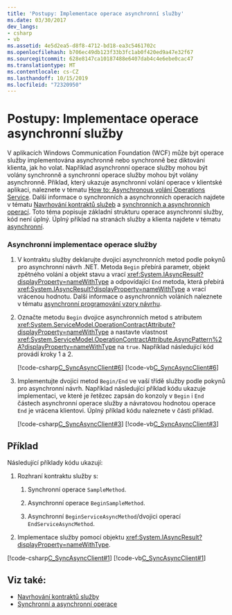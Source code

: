 ```yaml
---
title: 'Postupy: Implementace operace asynchronní služby'
ms.date: 03/30/2017
dev_langs:
- csharp
- vb
ms.assetid: 4e5d2ea5-d8f8-4712-bd18-ea3c5461702c
ms.openlocfilehash: b706ec49db123f33b3fc1ab0f420ed9a47e32f67
ms.sourcegitcommit: 628e8147ca10187488e6407dab4c4e6ebe0cac47
ms.translationtype: MT
ms.contentlocale: cs-CZ
ms.lasthandoff: 10/15/2019
ms.locfileid: "72320950"
---
```

# <a name="how-to-implement-an-asynchronous-service-operation"></a>Postupy: Implementace operace asynchronní služby
V aplikacích Windows Communication Foundation (WCF) může být operace služby implementována asynchronně nebo synchronně bez diktování klienta, jak ho volat. Například asynchronní operace služby mohou být volány synchronně a synchronní operace služby mohou být volány asynchronně. Příklad, který ukazuje asynchronní volání operace v klientské aplikaci, naleznete v tématu [How to: Asynchronous volání Operations Service](./feature-details/how-to-call-wcf-service-operations-asynchronously.md). Další informace o synchronních a asynchronních operacích najdete v tématu [Navrhování kontraktů služeb](designing-service-contracts.md) a [synchronních a asynchronních operací](synchronous-and-asynchronous-operations.md). Toto téma popisuje základní strukturu operace asynchronní služby, kód není úplný. Úplný příklad na stranách služby a klienta najdete v tématu [asynchronní](https://docs.microsoft.com/previous-versions/dotnet/netframework-4.0/ms751505(v=vs.100)).  
  
### <a name="implement-a-service-operation-asynchronously"></a>Asynchronní implementace operace služby  
  
1. V kontraktu služby deklarujte dvojici asynchronních metod podle pokynů pro asynchronní návrh .NET. Metoda `Begin` přebírá parametr, objekt zpětného volání a objekt stavu a vrací <xref:System.IAsyncResult?displayProperty=nameWithType> a odpovídající `End` metoda, která přebírá <xref:System.IAsyncResult?displayProperty=nameWithType> a vrací vrácenou hodnotu. Další informace o asynchronních voláních naleznete v tématu [asynchronní programování vzory návrhu](https://go.microsoft.com/fwlink/?LinkId=248221).  
  
2. Označte metodu `Begin` dvojice asynchronních metod s atributem <xref:System.ServiceModel.OperationContractAttribute?displayProperty=nameWithType> a nastavte vlastnost <xref:System.ServiceModel.OperationContractAttribute.AsyncPattern%2A?displayProperty=nameWithType> na `true`. Například následující kód provádí kroky 1 a 2.  
  
     [!code-csharp[C_SyncAsyncClient#6](../../../samples/snippets/csharp/VS_Snippets_CFX/c_syncasyncclient/cs/services.cs#6)]
     [!code-vb[C_SyncAsyncClient#6](../../../samples/snippets/visualbasic/VS_Snippets_CFX/c_syncasyncclient/vb/services.vb#6)]  
  
3. Implementujte dvojici metod `Begin/End` ve vaší třídě služby podle pokynů pro asynchronní návrh. Například následující příklad kódu ukazuje implementaci, ve které je řetězec zapsán do konzoly v `Begin` i `End` částech asynchronní operace služby a návratovou hodnotou operace `End` je vrácena klientovi. Úplný příklad kódu naleznete v části příklad.  
  
     [!code-csharp[C_SyncAsyncClient#3](../../../samples/snippets/csharp/VS_Snippets_CFX/c_syncasyncclient/cs/services.cs#3)]
     [!code-vb[C_SyncAsyncClient#3](../../../samples/snippets/visualbasic/VS_Snippets_CFX/c_syncasyncclient/vb/services.vb#3)]  
  
## <a name="example"></a>Příklad  
 Následující příklady kódu ukazují:  
  
1. Rozhraní kontraktu služby s:  
  
    1. Synchronní operace `SampleMethod`.  
  
    2. Asynchronní operace `BeginSampleMethod`.  
  
    3. Asynchronní `BeginServiceAsyncMethod`/dvojici operací `EndServiceAsyncMethod`.  
  
2. Implementace služby pomocí objektu <xref:System.IAsyncResult?displayProperty=nameWithType>.  
  
 [!code-csharp[C_SyncAsyncClient#1](../../../samples/snippets/csharp/VS_Snippets_CFX/c_syncasyncclient/cs/services.cs#1)]
 [!code-vb[C_SyncAsyncClient#1](../../../samples/snippets/visualbasic/VS_Snippets_CFX/c_syncasyncclient/vb/services.vb#1)]  
  
## <a name="see-also"></a>Viz také:

- [Navrhování kontraktů služby](designing-service-contracts.md)
- [Synchronní a asynchronní operace](synchronous-and-asynchronous-operations.md)
